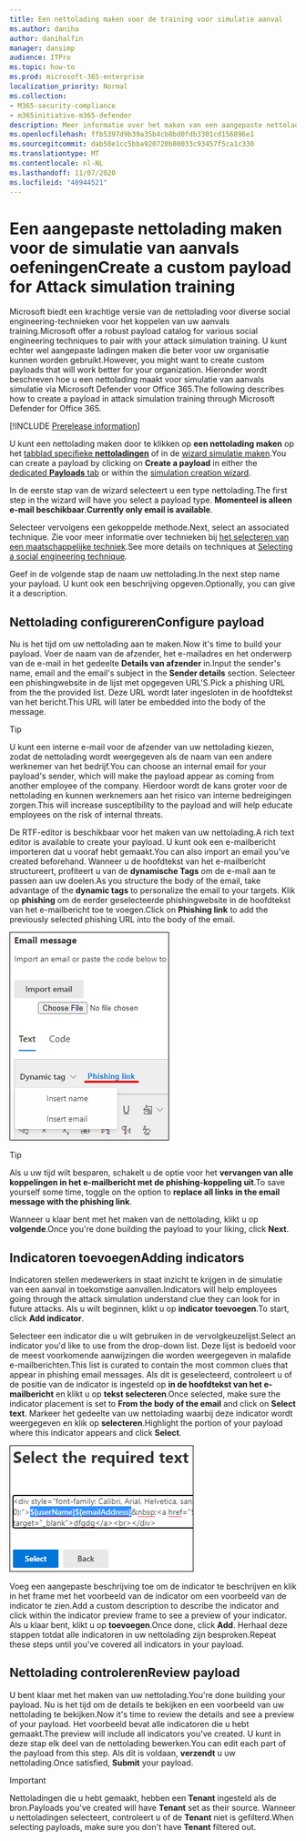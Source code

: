 ```yaml
---
title: Een nettolading maken voor de training voor simulatie aanval
ms.author: daniha
author: danihalfin
manager: dansimp
audience: ITPro
ms.topic: how-to
ms.prod: microsoft-365-enterprise
localization_priority: Normal
ms.collection:
- M365-security-compliance
- m365initiative-m365-defender
description: Meer informatie over het maken van een aangepaste nettolading voor simulatie van aanvals simulaties in Microsoft Defender voor Office 365.
ms.openlocfilehash: ffb5397d9b39a35b4cb8bd0fdb3301cd156896e1
ms.sourcegitcommit: dab50e1cc5bba920720b80033c93457f5ca1c330
ms.translationtype: MT
ms.contentlocale: nl-NL
ms.lasthandoff: 11/07/2020
ms.locfileid: "48944521"
---
```

# <a name="create-a-custom-payload-for-attack-simulation-training"></a><span data-ttu-id="c7dee-103">Een aangepaste nettolading maken voor de simulatie van aanvals oefeningen</span><span class="sxs-lookup"><span data-stu-id="c7dee-103">Create a custom payload for Attack simulation training</span></span>

<span data-ttu-id="c7dee-104">Microsoft biedt een krachtige versie van de nettolading voor diverse social engineering-technieken voor het koppelen van uw aanvals training.</span><span class="sxs-lookup"><span data-stu-id="c7dee-104">Microsoft offer a robust payload catalog for various social engineering techniques to pair with your attack simulation training.</span></span> <span data-ttu-id="c7dee-105">U kunt echter wel aangepaste ladingen maken die beter voor uw organisatie kunnen worden gebruikt.</span><span class="sxs-lookup"><span data-stu-id="c7dee-105">However, you might want to create custom payloads that will work better for your organization.</span></span> <span data-ttu-id="c7dee-106">Hieronder wordt beschreven hoe u een nettolading maakt voor simulatie van aanvals simulatie via Microsoft Defender voor Office 365.</span><span class="sxs-lookup"><span data-stu-id="c7dee-106">The following describes how to create a payload in attack simulation training through Microsoft Defender for Office 365.</span></span>

[!INCLUDE [Prerelease information](../includes/prerelease.md)]

<span data-ttu-id="c7dee-107">U kunt een nettolading maken door te klikken op **een nettolading maken** op het [tabblad specifieke **nettoladingen**](https://security.microsoft.com/attacksimulator?viewid=payload) of in de [wizard simulatie maken](attack-simulation-training.md#selecting-a-payload).</span><span class="sxs-lookup"><span data-stu-id="c7dee-107">You can create a payload by clicking on **Create a payload** in either the [dedicated **Payloads** tab](https://security.microsoft.com/attacksimulator?viewid=payload) or within the [simulation creation wizard](attack-simulation-training.md#selecting-a-payload).</span></span>

<span data-ttu-id="c7dee-108">In de eerste stap van de wizard selecteert u een type nettolading.</span><span class="sxs-lookup"><span data-stu-id="c7dee-108">The first step in the wizard will have you select a payload type.</span></span> <span data-ttu-id="c7dee-109">**Momenteel is alleen e-mail beschikbaar**.</span><span class="sxs-lookup"><span data-stu-id="c7dee-109">**Currently only email is available**.</span></span>

<span data-ttu-id="c7dee-110">Selecteer vervolgens een gekoppelde methode.</span><span class="sxs-lookup"><span data-stu-id="c7dee-110">Next, select an associated technique.</span></span> <span data-ttu-id="c7dee-111">Zie voor meer informatie over technieken bij [het selecteren van een maatschappelijke techniek](attack-simulation-training.md#selecting-a-social-engineering-technique).</span><span class="sxs-lookup"><span data-stu-id="c7dee-111">See more details on techniques at [Selecting a social engineering technique](attack-simulation-training.md#selecting-a-social-engineering-technique).</span></span>

<span data-ttu-id="c7dee-112">Geef in de volgende stap de naam uw nettolading.</span><span class="sxs-lookup"><span data-stu-id="c7dee-112">In the next step name your payload.</span></span> <span data-ttu-id="c7dee-113">U kunt ook een beschrijving opgeven.</span><span class="sxs-lookup"><span data-stu-id="c7dee-113">Optionally, you can give it a description.</span></span>

## <a name="configure-payload"></a><span data-ttu-id="c7dee-114">Nettolading configureren</span><span class="sxs-lookup"><span data-stu-id="c7dee-114">Configure payload</span></span>

<span data-ttu-id="c7dee-115">Nu is het tijd om uw nettolading aan te maken.</span><span class="sxs-lookup"><span data-stu-id="c7dee-115">Now it's time to build your payload.</span></span> <span data-ttu-id="c7dee-116">Voer de naam van de afzender, het e-mailadres en het onderwerp van de e-mail in het gedeelte **Details van afzender** in.</span><span class="sxs-lookup"><span data-stu-id="c7dee-116">Input the sender's name, email and the email's subject in the **Sender details** section.</span></span> <span data-ttu-id="c7dee-117">Selecteer een phishingwebsite in de lijst met opgegeven URL'S.</span><span class="sxs-lookup"><span data-stu-id="c7dee-117">Pick a phishing URL from the the provided list.</span></span> <span data-ttu-id="c7dee-118">Deze URL wordt later ingesloten in de hoofdtekst van het bericht.</span><span class="sxs-lookup"><span data-stu-id="c7dee-118">This URL will later be embedded into the body of the message.</span></span>

> [!TIP]
> <span data-ttu-id="c7dee-119">U kunt een interne e-mail voor de afzender van uw nettolading kiezen, zodat de nettolading wordt weergegeven als de naam van een andere werknemer van het bedrijf.</span><span class="sxs-lookup"><span data-stu-id="c7dee-119">You can choose an internal email for your payload's sender, which will make the payload appear as coming from another employee of the company.</span></span> <span data-ttu-id="c7dee-120">Hierdoor wordt de kans groter voor de nettolading en kunnen werknemers aan het risico van interne bedreigingen zorgen.</span><span class="sxs-lookup"><span data-stu-id="c7dee-120">This will increase susceptibility to the payload and will help educate employees on the risk of internal threats.</span></span>

<span data-ttu-id="c7dee-121">De RTF-editor is beschikbaar voor het maken van uw nettolading.</span><span class="sxs-lookup"><span data-stu-id="c7dee-121">A rich text editor is available to create your payload.</span></span> <span data-ttu-id="c7dee-122">U kunt ook een e-mailbericht importeren dat u vooraf hebt gemaakt.</span><span class="sxs-lookup"><span data-stu-id="c7dee-122">You can also import an email you've created beforehand.</span></span> <span data-ttu-id="c7dee-123">Wanneer u de hoofdtekst van het e-mailbericht structureert, profiteert u van de **dynamische Tags** om de e-mail aan te passen aan uw doelen.</span><span class="sxs-lookup"><span data-stu-id="c7dee-123">As you structure the body of the email, take advantage of the **dynamic tags** to personalize the email to your targets.</span></span> <span data-ttu-id="c7dee-124">Klik op **phishing** om de eerder geselecteerde phishingwebsite in de hoofdtekst van het e-mailbericht toe te voegen.</span><span class="sxs-lookup"><span data-stu-id="c7dee-124">Click on **Phishing link** to add the previously selected phishing URL into the body of the email.</span></span>

![Phishing en dynamische Tags gemarkeerd in het maken van nettolading voor Microsoft Defender voor Office 365](../../media/attack-sim-preview-payload-email-body.png)

> [!TIP]
> <span data-ttu-id="c7dee-126">Als u uw tijd wilt besparen, schakelt u de optie voor het **vervangen van alle koppelingen in het e-mailbericht met de phishing-koppeling uit**.</span><span class="sxs-lookup"><span data-stu-id="c7dee-126">To save yourself some time, toggle on the option to **replace all links in the email message with the phishing link**.</span></span>

<span data-ttu-id="c7dee-127">Wanneer u klaar bent met het maken van de nettolading, klikt u op **volgende**.</span><span class="sxs-lookup"><span data-stu-id="c7dee-127">Once you're done building the payload to your liking, click **Next**.</span></span>

## <a name="adding-indicators"></a><span data-ttu-id="c7dee-128">Indicatoren toevoegen</span><span class="sxs-lookup"><span data-stu-id="c7dee-128">Adding indicators</span></span>

<span data-ttu-id="c7dee-129">Indicatoren stellen medewerkers in staat inzicht te krijgen in de simulatie van een aanval in toekomstige aanvallen.</span><span class="sxs-lookup"><span data-stu-id="c7dee-129">Indicators will help employees going through the attack simulation understand clue they can look for in future attacks.</span></span> <span data-ttu-id="c7dee-130">Als u wilt beginnen, klikt u op **indicator toevoegen**.</span><span class="sxs-lookup"><span data-stu-id="c7dee-130">To start, click **Add indicator**.</span></span>

<span data-ttu-id="c7dee-131">Selecteer een indicator die u wilt gebruiken in de vervolgkeuzelijst.</span><span class="sxs-lookup"><span data-stu-id="c7dee-131">Select an indicator you'd like to use from the drop-down list.</span></span> <span data-ttu-id="c7dee-132">Deze lijst is bedoeld voor de meest voorkomende aanwijzingen die worden weergegeven in malafide e-mailberichten.</span><span class="sxs-lookup"><span data-stu-id="c7dee-132">This list is curated to contain the most common clues that appear in phishing email messages.</span></span> <span data-ttu-id="c7dee-133">Als dit is geselecteerd, controleert u of de positie van de indicator is ingesteld op **in de hoofdtekst van het e-mailbericht** en klikt u op **tekst selecteren**.</span><span class="sxs-lookup"><span data-stu-id="c7dee-133">Once selected, make sure the indicator placement is set to **From the body of the email** and click on **Select text**.</span></span> <span data-ttu-id="c7dee-134">Markeer het gedeelte van uw nettolading waarbij deze indicator wordt weergegeven en klik op **selecteren**.</span><span class="sxs-lookup"><span data-stu-id="c7dee-134">Highlight the portion of your payload where this indicator appears and click **Select**.</span></span>

![Gemarkeerde tekst in de berichttekst die moet worden toegevoegd aan een indicator voor simulatie van aanvals training](../../media/attack-sim-preview-select-text.png)

<span data-ttu-id="c7dee-136">Voeg een aangepaste beschrijving toe om de indicator te beschrijven en klik in het frame met het voorbeeld van de indicator om een voorbeeld van de indicator te zien.</span><span class="sxs-lookup"><span data-stu-id="c7dee-136">Add a custom description to describe the indicator and click within the indicator preview frame to see a preview of your indicator.</span></span> <span data-ttu-id="c7dee-137">Als u klaar bent, klikt u op **toevoegen**.</span><span class="sxs-lookup"><span data-stu-id="c7dee-137">Once done, click **Add**.</span></span> <span data-ttu-id="c7dee-138">Herhaal deze stappen totdat alle indicatoren in uw nettolading zijn besproken.</span><span class="sxs-lookup"><span data-stu-id="c7dee-138">Repeat these steps until you've covered all indicators in your payload.</span></span>

## <a name="review-payload"></a><span data-ttu-id="c7dee-139">Nettolading controleren</span><span class="sxs-lookup"><span data-stu-id="c7dee-139">Review payload</span></span>

<span data-ttu-id="c7dee-140">U bent klaar met het maken van uw nettolading.</span><span class="sxs-lookup"><span data-stu-id="c7dee-140">You're done building your payload.</span></span> <span data-ttu-id="c7dee-141">Nu is het tijd om de details te bekijken en een voorbeeld van uw nettolading te bekijken.</span><span class="sxs-lookup"><span data-stu-id="c7dee-141">Now it's time to review the details and see a preview of your payload.</span></span> <span data-ttu-id="c7dee-142">Het voorbeeld bevat alle indicatoren die u hebt gemaakt.</span><span class="sxs-lookup"><span data-stu-id="c7dee-142">The preview will include all indicators you've created.</span></span> <span data-ttu-id="c7dee-143">U kunt in deze stap elk deel van de nettolading bewerken.</span><span class="sxs-lookup"><span data-stu-id="c7dee-143">You can edit each part of the payload from this step.</span></span> <span data-ttu-id="c7dee-144">Als dit is voldaan, **verzendt** u uw nettolading.</span><span class="sxs-lookup"><span data-stu-id="c7dee-144">Once satisfied, **Submit** your payload.</span></span> 

> [!IMPORTANT]
> <span data-ttu-id="c7dee-145">Nettoladingen die u hebt gemaakt, hebben een **Tenant** ingesteld als de bron.</span><span class="sxs-lookup"><span data-stu-id="c7dee-145">Payloads you've created will have **Tenant** set as their source.</span></span> <span data-ttu-id="c7dee-146">Wanneer u nettoladingen selecteert, controleert u of de **Tenant** niet is gefilterd.</span><span class="sxs-lookup"><span data-stu-id="c7dee-146">When selecting payloads, make sure you don't have **Tenant** filtered out.</span></span>